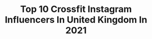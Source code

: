 ---
title: Top 10 Crossfit Instagram Influencers In United Kingdom In 2021
description: >-
  Find top crossfit Instagram influencers in United Kingdom in 2021. Most popular hashtags: #crossfit #fitness #workout #love.
platform: Instagram
hits: 106
text_top: Discover the best Instagram profiles on inBeat.
text_bottom: Our platform aggregates 106 Instagram influencers like this in United Kingdom for you to work with.
profiles:
  - username: "nicolamcgrath831"
    fullname: >-
      SAS WDW Nicola McGrath
    bio: >-
      SAS Who dares wins Series 5 #6 ⚔️ Personal Trainer 💪 Owner of @recruit6bootcamps CrossFit🏋🏻‍♀️ Everest Base camp 🏔 London marathon x2 Mum of 3
    location: "United Kingdom"
    followers: 5126
    engagement: 623
    commentsToLikes: 0.069225
    id: ck6u5c3378rnk0j71mkbjgxhw
    verified: false
    hashtags: "#recruit6, #saswhodareswins, #grateful, #snowdon"
  - username: "tayla_howe"
    fullname: >-
      Tayla Kalise Howe
    bio: >-
      Crossfit athlete 🇬🇧 @wheyduk | TAYLA @reebok_fitness @compex_uk | TAYLA @fitaideurope | athlete
    location: "United Kingdom"
    followers: 20644
    engagement: 667
    commentsToLikes: 0.005554
    id: ck6ui2z2jcr900j71y8qedn9t
    verified: false
    hashtags: "#2weekblues, #powerornah, #1moresleep, #fullsendies"
  - username: "hannah_owen_"
    fullname: >-
      Hannah Owen
    bio: >-
      Model, CrossFit LVL 1 Trainer + PT LVL 3/Fitness Instructor LVL 2 🇬🇧 @wit.fitness @officialmp info@hannahowen.com Enquiries Contact @jadoremodelsmcr
    location: "United Kingdom"
    followers: 18268
    engagement: 244
    commentsToLikes: 0.022253
    id: ck8sz1iqomtq40j78qo4kg60k
    verified: false
    hashtags: "#teamwit, #wit, #progressneverstops, #dunnohowigotintothatcategory"
  - username: "sophiejeannelaird"
    fullname: >-
      SOPHIE LAIRD ♡
    bio: >-
      « Sophie Crabtree » 📍 @shirefit_wolverhampton 🇬🇧 Blackpool ➳ Wolverhampton 🏋🏼‍♀️ Predominantly CrossFit & the odd token selfie
    location: "United Kingdom"
    followers: 2353
    engagement: 880
    commentsToLikes: 0.050366
    id: ck8t1tmmxwzgb0j786lmxnvw1
    verified: false
    hashtags: "#crossfitter, #strongwomen, #olympiclifting, #weightlifting"
  - username: "teylynnjones"
    fullname: >-
      'Teysty' Tey Lynn-Jones
    bio: >-
      🔹Professional Boxer #TTT 🥊 🔹Essex/LDN 🔹Met Police👮🏼‍♂️ #ThinBlueLine ⚫️🔵⚫️ 🔹💪🏼🏃🏼‍♂️ #CrossFit #OCR #Running 🔸LondonMarathon2021 👀 🔹MTK FIGHTER👊🏼
    location: "United Kingdom"
    followers: 10156
    engagement: 408
    commentsToLikes: 0.137277
    id: ckf5wvandtbow0j23wffln8ev
    verified: false
    hashtags: "#positivevibes, #runninggoals, #vlm2020, #london"
  - username: "danielaferreiramacario"
    fullname: >-
      Daniela Macário
    bio: >-
      35|StuntWoman|Crossfit Women|Fitness Lover|Mum @reebok @huaweimobilept @semperfit_official @goldnutrition_official 📩danielaferreiramacario@yahoo.com
    location: "United Kingdom"
    followers: 18214
    engagement: 204
    commentsToLikes: 0.016774
    id: ck0vv98puo3y90i191imeh3zc
    verified: false
    hashtags: "#smile, #fitness, #curves, #beach"
  - username: "tomseedfitness"
    fullname: >-
      TOM SEED
    bio: >-
      athlete: @noccouk mgmt: @w_modelmgmt men’s physique → CrossFit® @myproteinuk | @stealthnutrition ↓↓ new response video
    location: "United Kingdom"
    followers: 57305
    engagement: 175
    commentsToLikes: 0.048049
    id: ck0u8m1f07q3s0i19p43noi92
    verified: false
    hashtags: "#transformationtuesday, #wit, #witfitness, #climbyourownmountain"
  - username: "shinnyshowlive"
    fullname: >-
      SHINNy
    bio: >-
      RECOVERy is possible, breaking the stigma of addiction #RECOVERyISTHENEWCOOL ➡️Alcoholic 2 Actor ➡️Crack 2 CrossFit ➡️Addict 2 Athlete @cbd1uk 15%
    location: "United Kingdom"
    followers: 40292
    engagement: 249
    commentsToLikes: 0.145558
    id: ckapc2qng28w80i78ho70a3da
    verified: true
    hashtags: "#recoveryisthenewcool, #recovery, #meditation, #son"
  - username: "ellawilkinsonxx"
    fullname: >-
      Ella Wilkinson
    bio: >-
      20 Crossfit🇬🇧 ▪️ @nastylifestyle Athlete (ELLA) ▫️ @wheyduk Athlete (ELLA) ▪️ @murgs (Ella10) ▫️ @challengestate (ELLA)
    location: "United Kingdom"
    followers: 8711
    engagement: 813
    commentsToLikes: 0.031308
    id: ck55jinydx49f0i1153ptl721
    verified: false
    hashtags: "#jstcompete, #fitnessgirl, #handstand, #teamnasty"
  - username: "davidmata91"
    fullname: >-
      David Mata
    bio: >-
      • 2018 CrossFit Games Athlete • Owner @crossfit_berkana
    location: "United Kingdom"
    followers: 7575
    engagement: 1205
    commentsToLikes: 0.014214
    id: ck5hr9dxruht70i11lj5ifnzb
    verified: false
    hashtags: "#crossfit, #ringmuscleups, #snatch, #workout"
---